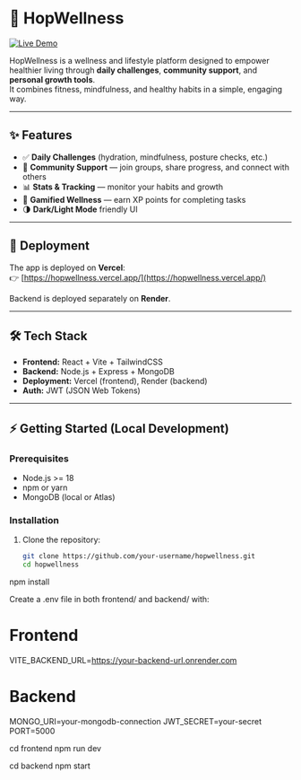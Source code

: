 # 🌿 HopWellness

[![Live Demo](https://img.shields.io/badge/demo-online-green)](https://hopwellness.vercel.app/)

HopWellness is a wellness and lifestyle platform designed to empower healthier living through **daily challenges**, **community support**, and **personal growth tools**.  
It combines fitness, mindfulness, and healthy habits in a simple, engaging way.

---

## ✨ Features
- ✅ **Daily Challenges** (hydration, mindfulness, posture checks, etc.)
- 👥 **Community Support** — join groups, share progress, and connect with others
- 📊 **Stats & Tracking** — monitor your habits and growth
- 🎯 **Gamified Wellness** — earn XP points for completing tasks
- 🌗 **Dark/Light Mode** friendly UI


---

## 🚀 Deployment
The app is deployed on **Vercel**:  
👉 [https://hopwellness.vercel.app/](https://hopwellness.vercel.app/)

Backend is deployed separately on **Render**.

---

## 🛠️ Tech Stack
- **Frontend:** React + Vite + TailwindCSS
- **Backend:** Node.js + Express + MongoDB
- **Deployment:** Vercel (frontend), Render (backend)
- **Auth:** JWT (JSON Web Tokens)

---

## ⚡ Getting Started (Local Development)

### Prerequisites
- Node.js >= 18
- npm or yarn
- MongoDB (local or Atlas)

### Installation
1. Clone the repository:
   ```bash
   git clone https://github.com/your-username/hopwellness.git
   cd hopwellness

npm install

Create a .env file in both frontend/ and backend/ with:

# Frontend
VITE_BACKEND_URL=https://your-backend-url.onrender.com

# Backend
MONGO_URI=your-mongodb-connection
JWT_SECRET=your-secret
PORT=5000

cd frontend
npm run dev

cd backend
npm start
